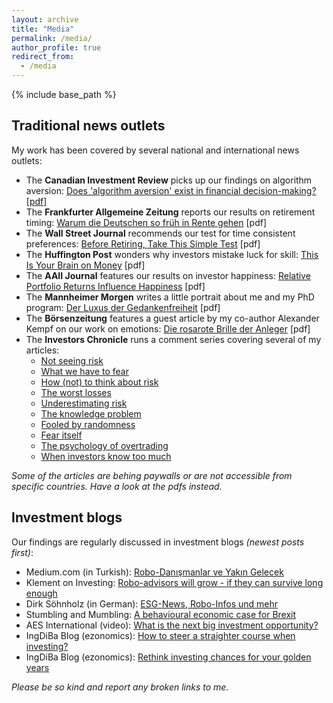 ```yaml
---
layout: archive
title: "Media"
permalink: /media/
author_profile: true
redirect_from:
  - /media
---
```


{% include base_path %}
## Traditional news outlets

My work has been covered by several national and international news outlets:
* The **Canadian Investment Review** picks up our findings on algorithm aversion: [Does 'algorithm aversion' exist in financial decision-making?](http://www.investmentreview.com/analysis-research/does-algorithm-aversion-exist-in-financial-decision-making-9505) <a href="http://www.investmentreview.com/analysis-research/does-algorithm-aversion-exist-in-financial-decision-making-9505">[pdf]</a>
* The **Frankfurter Allgemeine Zeitung** reports our results on retirement timing: [Warum die Deutschen so früh in Rente gehen](www.faz.net/aktuell/wirtschaft/oecd-kritisiert-flexirente-warum-sie-so-wenig-genutzt-wird-15325792.html) [pdf]
* The **Wall Street Journal** recommends our test for time consistent preferences: [Before Retiring, Take This Simple Test](www.wsj.com/articles/before-retiring-take-this-simple-test-1477275121) [pdf]
* The **Huffington Post** wonders why investors mistake luck for skill: [This Is Your Brain on Money](www.huffpost.com/entry/this-is-your-brain-on-mon_b_6008532) [pdf]
* The **AAII Journal** features our results on investor happiness: [Relative Portfolio Returns Influence Happiness](www.aaii.com/journal/article/relative-portfolio-returns-influence-happiness) [pdf]
* The **Mannheimer Morgen** writes a little portrait about me and my PhD program: [Der Luxus der Gedankenfreiheit](www.morgenweb.de/mannheimer-morgen_artikel,-hochschule-der-luxus-der-gedankenfreiheit-_arid,83768.html) [pdf]
* The **Börsenzeitung** features a guest article by my co-author Alexander Kempf on our work on emotions: [Die rosarote Brille der Anleger](www.boersen-zeitung.de/index.php?li=1&artid=2010056038&artsubm=bz&subm=ausgaben&ersch_datum=2010-03-23) [pdf]
* The **Investors Chronicle** runs a comment series covering several of my articles: 
  * [Not seeing risk](www.investorschronicle.co.uk/comment/2019/07/25/not-seeing-risk)
  * [What we have to fear](www.investorschronicle.co.uk/comment/2018/12/13/what-we-have-to-fear)
  * [How (not) to think about risk](www.investorschronicle.co.uk/chris-dillow/2018/09/06/how-not-to-think-about-risk)
  * [The worst losses](www.investorschronicle.co.uk/chris-dillow/2017/09/21/the-worst-losses)
  * [Underestimating risk](www.investorschronicle.co.uk/2016/10/13/comment/chris-dillow/underestimating-risk-KBk4ySau67Ff6iEJIPSG7O/article.html)
  * [The knowledge problem](www.investorschronicle.co.uk/2015/07/09/comment/chris-dillow/the-knowledge-problem-GCaA6AzVD09HKNDI4rEctM/article.html)
  * [Fooled by randomness](www.investorschronicle.co.uk/2014/10/09/comment/chris-dillow/fooled-by-randomness-cpfXbbTAbhc9e6RJeKLgeI/article.html)
  * [Fear itself](www.investorschronicle.co.uk/2014/07/10/comment/chris-dillow/fear-itself-kJXsBgs7QCHcSSxISkOzEP/article.html)
  * [The psychology of overtrading](www.investorschronicle.co.uk/2013/10/17/comment/chris-dillow/the-psychology-of-overtrading-IhEPkSlQULejB5GWOiyMyO/article.html)
  * [When investors know too much](www.investorschronicle.co.uk/2012/02/27/comment/chris-dillow/when-investors-know-too-much-iJcwSBUplbzNBsxYIRbFfO/article.html)
  
_Some of the articles are behing paywalls or are not accessible from specific countries. Have a look at the pdfs instead._

## Investment blogs

Our findings are regularly discussed in investment blogs _(newest posts first)_:
* Medium.com (in Turkish): [Robo-Danışmanlar ve Yakın Gelecek](https://medium.com/@oneriverblog/robo-dan%C4%B1%C5%9Fmanlar-ve-yak%C4%B1n-gelecek-74fd8bdbb36)
* Klement on Investing: [Robo-advisors will grow - if they can survive long enough](https://klementoninvesting.substack.com/p/robo-advisors-will-grow-if-they-can)
* Dirk Söhnholz (in German): [ESG-News, Robo-Infos und mehr](http://prof-soehnholz.com/esg-news-robo-infos-und-mehr/2/)
* Stumbling and Mumbling: [A behavioural economic case for Brexit](https://stumblingandmumbling.typepad.com/stumbling_and_mumbling/2018/12/a-behavioural-economic-case-for-brexit.html)
* AES International (video): [What is the next big investment opportunity?](https://www.youtube.com/watch?v=PdeQUgcduPY)
* IngDiBa Blog (ezonomics): [How to steer a straighter course when investing?](www.ezonomics.com/blogs/how-to-steer-a-straighter-course-when-investing/)
* IngDiBa Blog (ezonomics): [Rethink investing chances for your golden years](https://www.ezonomics.com/blogs/rethink-investing-chances-for-your-golden-years/)




_Please be so kind and report any broken links to me._

